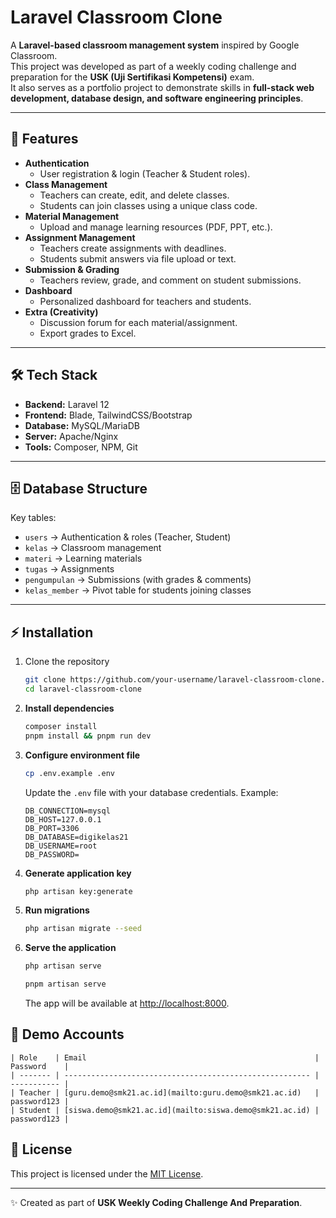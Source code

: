 # Laravel Classroom Clone

A **Laravel-based classroom management system** inspired by Google Classroom.  
This project was developed as part of a weekly coding challenge and preparation for the **USK (Uji Sertifikasi Kompetensi)** exam.  
It also serves as a portfolio project to demonstrate skills in **full-stack web development, database design, and software engineering principles**.

---

## 🚀 Features

- **Authentication**
  - User registration & login (Teacher & Student roles).
- **Class Management**
  - Teachers can create, edit, and delete classes.
  - Students can join classes using a unique class code.
- **Material Management**
  - Upload and manage learning resources (PDF, PPT, etc.).
- **Assignment Management**
  - Teachers create assignments with deadlines.
  - Students submit answers via file upload or text.
- **Submission & Grading**
  - Teachers review, grade, and comment on student submissions.
- **Dashboard**
  - Personalized dashboard for teachers and students.
- **Extra (Creativity)**
  - Discussion forum for each material/assignment.
  - Export grades to Excel.

---

## 🛠️ Tech Stack

- **Backend:** Laravel 12  
- **Frontend:** Blade, TailwindCSS/Bootstrap  
- **Database:** MySQL/MariaDB  
- **Server:** Apache/Nginx  
- **Tools:** Composer, NPM, Git  

---

## 🗄️ Database Structure

Key tables:  
- `users` → Authentication & roles (Teacher, Student)  
- `kelas` → Classroom management  
- `materi` → Learning materials  
- `tugas` → Assignments  
- `pengumpulan` → Submissions (with grades & comments)  
- `kelas_member` → Pivot table for students joining classes  

---

## ⚡ Installation

1. Clone the repository  
   ```bash
   git clone https://github.com/your-username/laravel-classroom-clone.git
   cd laravel-classroom-clone
   ```

2. **Install dependencies**

   ```bash
   composer install
   pnpm install && pnpm run dev
   ```

3. **Configure environment file**

   ```bash
   cp .env.example .env
   ```

   Update the `.env` file with your database credentials. Example:

   ```
   DB_CONNECTION=mysql
   DB_HOST=127.0.0.1
   DB_PORT=3306
   DB_DATABASE=digikelas21
   DB_USERNAME=root
   DB_PASSWORD=
   ```

4. **Generate application key**

   ```bash
   php artisan key:generate
   ```

5. **Run migrations**

   ```bash
   php artisan migrate --seed
   ```

6. **Serve the application**

   ```bash
   php artisan serve
   ```

    ```bash
   pnpm artisan serve
   ```
   The app will be available at [http://localhost:8000](http://localhost:8000).

## 🔑 Demo Accounts

    | Role    | Email                                                   | Password    |
    | ------- | ------------------------------------------------------- | ----------- |
    | Teacher | [guru.demo@smk21.ac.id](mailto:guru.demo@smk21.ac.id)   | password123 |
    | Student | [siswa.demo@smk21.ac.id](mailto:siswa.demo@smk21.ac.id) | password123 |

## 📄 License

This project is licensed under the [MIT License](#LICENSE).

---

✨ Created as part of **USK Weekly Coding Challenge And Preparation**.
